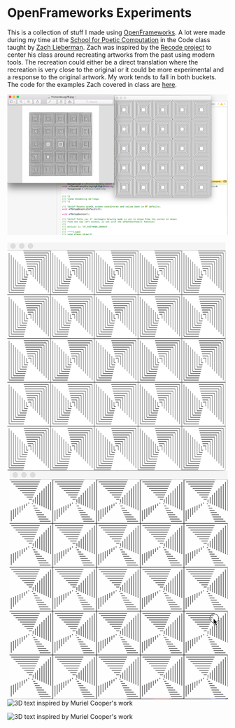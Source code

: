 # OpenFrameworks Experiments

This is a collection of stuff I made using [OpenFrameworks](http://openframeworks.cc/). A lot were made during my time at the [School for Poetic Computation](http://sfpc.io/) in the Code class taught by [Zach Lieberman](http://thesystemis.com/).  Zach was inspired by the [Recode project](http://recodeproject.com/) to center his class around recreating artworks from the past using modern tools. The recreation could either be a direct translation where the recreation is very close to the original or it could be more experimental and a response to the original artwork. My work tends to fall in both buckets. The code for the examples Zach covered in class are [here](https://github.com/ofZach/sfpcRecreatingThePastSpring2018).

![Vera Molnar work, left is my recreation, right is original](imgs/vera-comparison.png)

<img align="left" alt="Vera Molnar animation" src="imgs/vera2.gif">
<img align="right" alt="Vera Molnar animation" src="imgs/vera1.gif">

![3D text inspired by Muriel Cooper's work](imgs/muriel-3D-2.gif)

![3D text inspired by Muriel Cooper's work](imgs/muriel-3D.gif)
